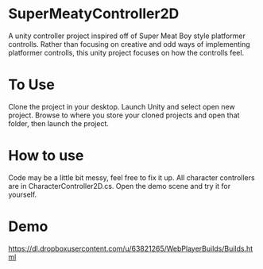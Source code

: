SuperMeatyController2D
======================
A unity controller project inspired off of Super Meat Boy style platformer controlls. Rather than focusing on creative and
odd ways of implementing platformer controlls, this unity project focuses on how the controlls feel.

To Use
======================
Clone the project in your desktop. Launch Unity and select open new project. Browse to where you store your cloned projects
and open that folder, then launch the project.

How to use
======================
Code may be a little bit messy, feel free to fix it up. All character controllers are in CharacterController2D.cs. Open the demo
scene and try it for yourself.

Demo
======================
https://dl.dropboxusercontent.com/u/63821265/WebPlayerBuilds/Builds.html
